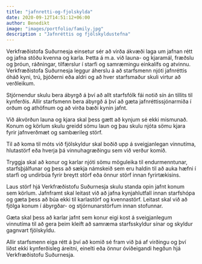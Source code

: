 ```yaml
---
title: "jafnretti-og-fjolskylda"
date: 2020-09-12T14:51:12+06:00
author: Benedikt
image: "images/portfolio/family.jpg"
description : "Jafnréttis og fjölskyldustefna"
---
```


Verkfræðistofa Suðurnesja einsetur sér að virða ákvæði laga um jafnan rétt og jafna stöðu kvenna og karla. Þetta á m.a. við launa- og kjaramál, fræðslu og þróun, ráðningar, tilfærslur í starfi og samræmingu einkalífs og atvinnu. Verkfræðistofa Suðurnesja leggur áherslu á að starfsmenn njóti jafnréttis óháð kyni, trú, þjóðerni eða aldri og að hver starfsmaður skuli virtur að verðleikum.

Stjórnendur skulu bera ábyrgð á því að allt starfsfólk fái notið sín án tillits til kynferðis. Allir starfsmenn bera ábyrgð á því að gæta jafnréttissjónarmiða í orðum og athöfnum og að virða bæði kynin jafnt.

Við ákvörðun launa og kjara skal þess gætt að kynjum sé ekki mismunað. Konum og körlum skulu greidd sömu laun og þau skulu njóta sömu kjara fyrir jafnverðmæt og sambærileg störf.

Til að koma til móts við fjölskyldur skal boðið upp á sveigjanlegan vinnutíma, hlutastörf eða hverja þá vinnuhagræðingu sem við verður komið.

Tryggja skal að konur og karlar njóti sömu möguleika til endurmenntunar, starfsþjálfunar og þess að sækja námskeið sem eru haldin til að auka hæfni í starfi og undirbúa fyrir breytt störf eða önnur störf innan fyrirtækisins.

Laus störf hjá Verkfræðistofu Suðurnesja skulu standa opin jafnt konum sem körlum. Jafnframt skal leitast við að jafna kynjahlutfall innan starfshópa og gæta þess að búa ekki til karlastörf og kvennastörf. Leitast skal við að fjölga konum í ábyrgðar- og stjórnunarstörfum innan stofunnar.

Gæta skal þess að karlar jafnt sem konur eigi kost á sveigjanlegum vinnutíma til að gera þeim kleift að samræma starfsskyldur sínar og skyldur gagnvart fjölskyldu.

Allir starfsmenn eiga rétt á því að komið sé fram við þá af virðingu og því líðst ekki kynferðisleg áreitni, einelti eða önnur óviðeigandi hegðun hjá Verkfræðistofu Suðurnesja. 
